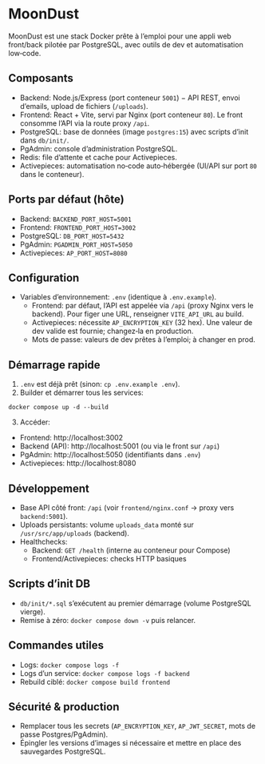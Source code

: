 # MoonDust

MoonDust est une stack Docker prête à l’emploi pour une appli web front/back pilotée par PostgreSQL, avec outils de dev et automatisation low‑code.

## Composants

- Backend: Node.js/Express (port conteneur `5001`) − API REST, envoi d’emails, upload de fichiers (`/uploads`).
- Frontend: React + Vite, servi par Nginx (port conteneur `80`). Le front consomme l’API via la route proxy `/api`.
- PostgreSQL: base de données (image `postgres:15`) avec scripts d’init dans `db/init/`.
- PgAdmin: console d’administration PostgreSQL.
- Redis: file d’attente et cache pour Activepieces.
- Activepieces: automatisation no‑code auto‑hébergée (UI/API sur port `80` dans le conteneur).

## Ports par défaut (hôte)

- Backend: `BACKEND_PORT_HOST=5001`
- Frontend: `FRONTEND_PORT_HOST=3002`
- PostgreSQL: `DB_PORT_HOST=5432`
- PgAdmin: `PGADMIN_PORT_HOST=5050`
- Activepieces: `AP_PORT_HOST=8080`

## Configuration

- Variables d’environnement: `.env` (identique à `.env.example`).
  - Frontend: par défaut, l’API est appelée via `/api` (proxy Nginx vers le backend). Pour figer une URL, renseigner `VITE_API_URL` au build.
  - Activepieces: nécessite `AP_ENCRYPTION_KEY` (32 hex). Une valeur de dev valide est fournie; changez‑la en production.
  - Mots de passe: valeurs de dev prêtes à l’emploi; à changer en prod.

## Démarrage rapide

1) `.env` est déjà prêt (sinon: `cp .env.example .env`).
2) Builder et démarrer tous les services:

```
docker compose up -d --build
```

3) Accéder:
- Frontend: http://localhost:3002
- Backend (API): http://localhost:5001 (ou via le front sur `/api`)
- PgAdmin: http://localhost:5050 (identifiants dans `.env`)
- Activepieces: http://localhost:8080

## Développement

- Base API côté front: `/api` (voir `frontend/nginx.conf` → proxy vers `backend:5001`).
- Uploads persistants: volume `uploads_data` monté sur `/usr/src/app/uploads` (backend).
- Healthchecks:
  - Backend: `GET /health` (interne au conteneur pour Compose)
  - Frontend/Activepieces: checks HTTP basiques

## Scripts d’init DB

- `db/init/*.sql` s’exécutent au premier démarrage (volume PostgreSQL vierge).
- Remise à zéro: `docker compose down -v` puis relancer.

## Commandes utiles

- Logs: `docker compose logs -f`
- Logs d’un service: `docker compose logs -f backend`
- Rebuild ciblé: `docker compose build frontend`

## Sécurité & production

- Remplacer tous les secrets (`AP_ENCRYPTION_KEY`, `AP_JWT_SECRET`, mots de passe Postgres/PgAdmin).
- Épingler les versions d’images si nécessaire et mettre en place des sauvegardes PostgreSQL.

